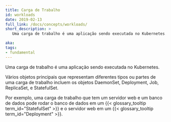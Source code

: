 ```yaml
---
title: Carga de Trabalho
id: workloads
date: 2019-02-13
full_link: /docs/concepts/workloads/
short_description: >
   Uma carga de trabalho é uma aplicação sendo executada no Kubernetes.

aka: 
tags:
- fundamental
---
```

   Uma carga de trabalho é uma aplicação sendo executada no Kubernetes.

<!--more-->

Vários objetos principais que representam diferentes tipos ou partes de uma carga de trabalho
incluem os objetos DaemonSet, Deployment, Job, ReplicaSet, e StatefulSet.

Por exemplo, uma carga de trabalho que tem um servidor web e um banco de dados pode rodar o
banco de dados em um {{< glossary_tooltip term_id="StatefulSet" >}} e o servidor web
em um {{< glossary_tooltip term_id="Deployment" >}}.
